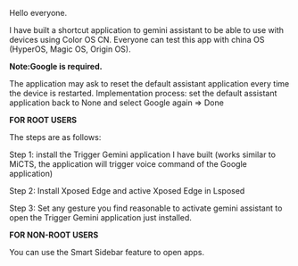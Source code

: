 Hello everyone.

I have built a shortcut application to gemini assistant to be able to use with devices using Color OS CN. Everyone can test this app with china OS (HyperOS, Magic OS, Origin OS).


**Note:Google is required.** 

The application may ask to reset the default assistant application every time the device is restarted. Implementation process: set the default assistant application back to None and select Google again => Done

**FOR ROOT USERS**

The steps are as follows:

Step 1: install the Trigger Gemini application I have built (works similar to MiCTS, the application will trigger voice command of the Google application)

Step 2: Install Xposed Edge and active Xposed Edge in Lsposed

Step 3: Set any gesture you find reasonable to activate gemini assistant to open the Trigger Gemini application just installed.


**FOR NON-ROOT USERS**

You can use the Smart Sidebar feature to open apps.

